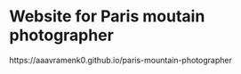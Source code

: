 <h1>
Website for Paris moutain photographer
</h1>
https://aaavramenk0.github.io/paris-mountain-photographer

